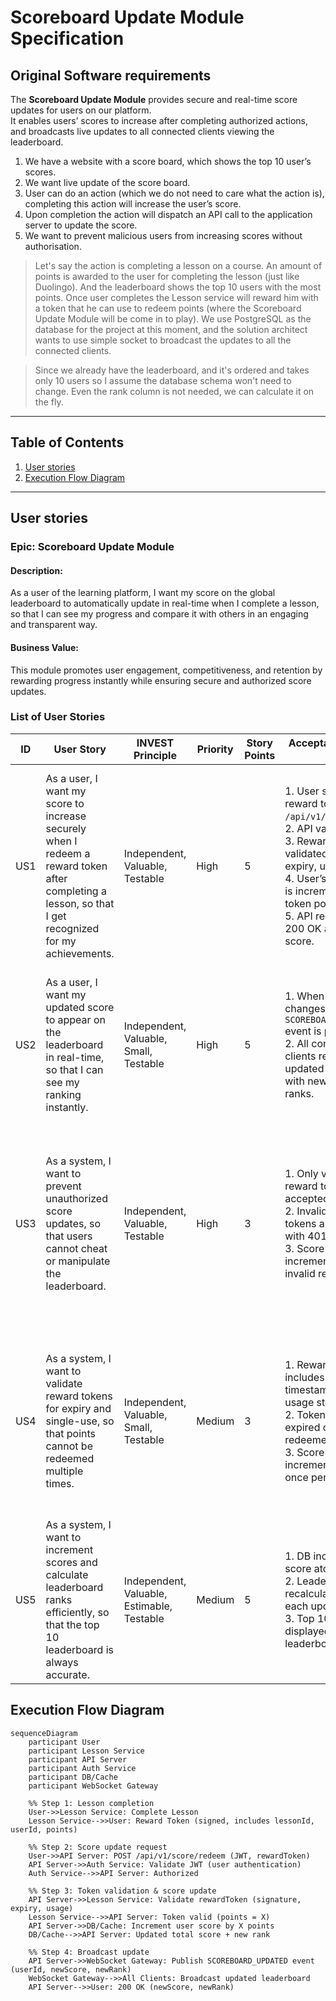 # Scoreboard Update Module Specification

## Original Software requirements

The **Scoreboard Update Module** provides secure and real-time score updates for users on our platform.  
It enables users’ scores to increase after completing authorized actions, and broadcasts live updates to all connected clients viewing the leaderboard.

1. We have a website with a score board, which shows the top 10 user’s scores.
2. We want live update of the score board.
3. User can do an action (which we do not need to care what the action is), completing this action will increase the user’s score.
4. Upon completion the action will dispatch an API call to the application server to update the score.
5. We want to prevent malicious users from increasing scores without authorisation.

> Let's say the action is completing a lesson on a course. An amount of points is awarded to the user for completing the lesson (just like Duolingo). And the leaderboard shows the top 10 users with the most points. Once user completes the Lesson service will reward him with a token that he can use to redeem points (where the Scoreboard Update Module will be come in to play). We use PostgreSQL as the database for the project at this moment, and the solution architect wants to use simple socket to broadcast the updates to all the connected clients.

> Since we already have the leaderboard, and it's ordered and takes only 10 users so I assume the database schema won't need to change. Even the rank column is not needed, we can calculate it on the fly.
---

## Table of Contents

1. [User stories](#user-stories)
2. [Execution Flow Diagram](#execution-flow-diagram)

---

## User stories

### Epic: Scoreboard Update Module
#### Description:
As a user of the learning platform, I want my score on the global leaderboard to automatically update in real-time when I complete a lesson, so that I can see my progress and compare it with others in an engaging and transparent way.

#### Business Value:
This module promotes user engagement, competitiveness, and retention by rewarding progress instantly while ensuring secure and authorized score updates.

### List of User Stories

| ID   | User Story | INVEST Principle | Priority | Story Points | Acceptance Criteria (AC) | Test Cases |
|------|------------|----------------|----------|--------------|-------------------------|------------|
| US1  | As a user, I want my score to increase securely when I redeem a reward token after completing a lesson, so that I get recognized for my achievements. | Independent, Valuable, Testable | High | 5 | 1. User submits reward token via `/api/v1/score/redeem`. <br>2. API validates JWT. <br>3. Reward token is validated (signature, expiry, usage). <br>4. User’s score in DB is incremented by the token points. <br>5. API responds with 200 OK and new total score. | 1. Submit valid reward token → expect 200 OK and correct new score. <br>2. Submit expired token → expect 400 error. <br>3. Submit token twice → expect 400 error (duplicate). |
| US2  | As a user, I want my updated score to appear on the leaderboard in real-time, so that I can see my ranking instantly. | Independent, Valuable, Small, Testable | High | 5 | 1. When user score changes, `SCOREBOARD_UPDATED` event is published. <br>2. All connected clients receive the updated leaderboard with new scores and ranks. | 1. Connect multiple clients → redeem token → all clients receive updated leaderboard. <br>2. Verify updated rank matches new score order. |
| US3  | As a system, I want to prevent unauthorized score updates, so that users cannot cheat or manipulate the leaderboard. | Independent, Valuable, Testable | High | 3 | 1. Only valid JWT and reward tokens are accepted. <br>2. Invalid or tampered tokens are rejected with 401/400. <br>3. Score is not incremented for invalid requests. | 1. Submit request without JWT → expect 401 Unauthorized. <br>2. Submit request with tampered token → expect 400 Bad Request. <br>3. Score remains unchanged after invalid submission. |
| US4  | As a system, I want to validate reward tokens for expiry and single-use, so that points cannot be redeemed multiple times. | Independent, Valuable, Small, Testable | Medium | 3 | 1. Reward token includes timestamp/expiry and usage status. <br>2. Token is rejected if expired or already redeemed. <br>3. Score is incremented only once per token. | 1. Submit expired token → expect 400 error. <br>2. Submit already redeemed token → expect 400 error. <br>3. Submit valid token → score incremented once. |
| US5  | As a system, I want to increment scores and calculate leaderboard ranks efficiently, so that the top 10 leaderboard is always accurate. | Independent, Valuable, Estimable, Testable | Medium | 5 | 1. DB increments user score atomically. <br>2. Leaderboard ranks recalculated after each update. <br>3. Top 10 users displayed correctly on leaderboard API. | 1. Increment multiple users → verify top 10 leaderboard order. <br>2. Check new rank after score increment matches expected order. |

## Execution Flow Diagram
```mermaid
sequenceDiagram
    participant User
    participant Lesson Service
    participant API Server
    participant Auth Service
    participant DB/Cache
    participant WebSocket Gateway

    %% Step 1: Lesson completion
    User->>Lesson Service: Complete Lesson
    Lesson Service-->>User: Reward Token (signed, includes lessonId, userId, points)

    %% Step 2: Score update request
    User->>API Server: POST /api/v1/score/redeem (JWT, rewardToken)
    API Server->>Auth Service: Validate JWT (user authentication)
    Auth Service-->>API Server: Authorized

    %% Step 3: Token validation & score update
    API Server->>Lesson Service: Validate rewardToken (signature, expiry, usage)
    Lesson Service-->>API Server: Token valid (points = X)
    API Server->>DB/Cache: Increment user score by X points
    DB/Cache-->>API Server: Updated total score + new rank

    %% Step 4: Broadcast update
    API Server->>WebSocket Gateway: Publish SCOREBOARD_UPDATED event (userId, newScore, newRank)
    WebSocket Gateway-->>All Clients: Broadcast updated leaderboard
    API Server-->>User: 200 OK (newScore, newRank)

```